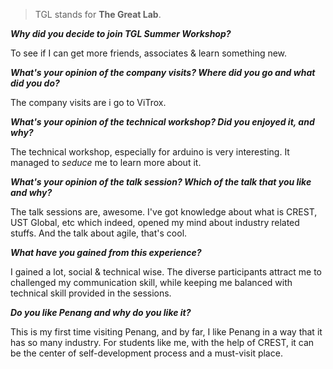 > TGL stands for **The Great Lab**. 

***Why did you decide to join TGL Summer Workshop?***

To see if I can get more friends, associates & learn something new.

***What's your opinion of the company visits? Where did you go and what did you do?***

The company visits are
i go to ViTrox.

***What's your opinion of the technical workshop? Did you enjoyed it, and why?***

The technical workshop, especially for arduino is very interesting. It managed to *seduce* me to learn more about it.

***What's your opinion of the talk session? Which of the talk that you like and why?***

The talk sessions are, awesome. I've got knowledge about what is CREST, UST Global, etc which indeed, opened my mind about industry related stuffs. And the talk about agile, that's cool. 

***What have you gained from this experience?***

I gained a lot, social & technical wise. The diverse participants attract me to challenged my communication skill, while keeping me balanced with technical skill provided in the sessions.

***Do you like Penang and why do you like it?***

This is my first time visiting Penang, and by far, I like Penang in a way that it has so many industry. For students like me, with the help of CREST, it can be the center of self-development process and a must-visit place. 